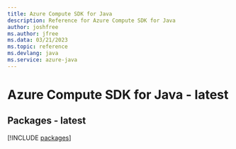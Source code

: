 ```yaml
---
title: Azure Compute SDK for Java
description: Reference for Azure Compute SDK for Java
author: joshfree
ms.author: jfree
ms.data: 03/21/2023
ms.topic: reference
ms.devlang: java
ms.service: azure-java
---
```

# Azure Compute SDK for Java - latest
## Packages - latest
[!INCLUDE [packages](compute-index.md)]
